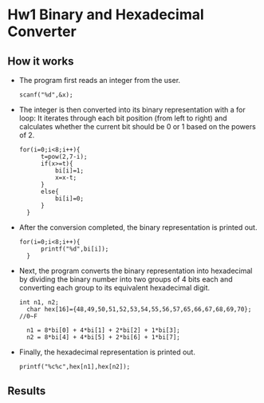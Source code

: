 # Hw1 Binary and Hexadecimal Converter
## How it works
+ The program first reads an integer from the user.
  ```
  scanf("%d",&x);
  ```
+ The integer is then converted into its binary representation with a for loop:
  It iterates through each bit position (from left to right) and calculates whether the current bit should be 0 or 1 based on the powers of 2.
  ```
  for(i=0;i<8;i++){
		t=pow(2,7-i);
		if(x>=t){
			bi[i]=1;
			x=x-t;
		}
		else{
			bi[i]=0;
		}
	}
  ```
+ After the conversion completed, the binary representation is printed out.
  ```
  for(i=0;i<8;i++){
		printf("%d",bi[i]);
	}
  ```
+ Next, the program converts the binary representation into hexadecimal by dividing the binary number into two groups of 4 bits each and converting each group to its equivalent hexadecimal digit.
  ```
  int n1, n2;
	char hex[16]={48,49,50,51,52,53,54,55,56,57,65,66,67,68,69,70}; //0~F
	
	n1 = 8*bi[0] + 4*bi[1] + 2*bi[2] + 1*bi[3];
	n2 = 8*bi[4] + 4*bi[5] + 2*bi[6] + 1*bi[7];
  ```
+ Finally, the hexadecimal representation is printed out.
  ```
  printf("%c%c",hex[n1],hex[n2]);
  ```
## Results
